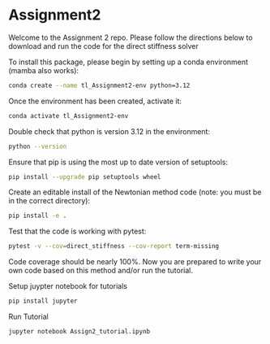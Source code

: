 # Assignment2

Welcome to the Assignment 2 repo. Please follow the directions below to download and run the code for the direct stiffness solver

To install this package, please begin by setting up a conda environment (mamba also works):
```bash
conda create --name tl_Assignment2-env python=3.12
```
Once the environment has been created, activate it:

```bash
conda activate tl_Assignment2-env
```
Double check that python is version 3.12 in the environment:
```bash
python --version
```
Ensure that pip is using the most up to date version of setuptools:
```bash
pip install --upgrade pip setuptools wheel
```

Create an editable install of the Newtonian method code (note: you must be in the correct directory):
```bash
pip install -e .
```
Test that the code is working with pytest:
```bash
pytest -v --cov=direct_stiffness --cov-report term-missing
```
Code coverage should be nearly 100%. Now you are prepared to write your own code based on this method and/or run the tutorial. 

Setup juypter notebook for tutorials

```bash
pip install jupyter
```

Run Tutorial
```bash
jupyter notebook Assign2_tutorial.ipynb
```


